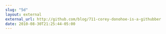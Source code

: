 ```yaml
---
slug: "5d"
layout: external
external_url: http://github.com/blog/711-corey-donohoe-is-a-githubber
date: 2010-08-30T21:25:44-05:00
---
```

